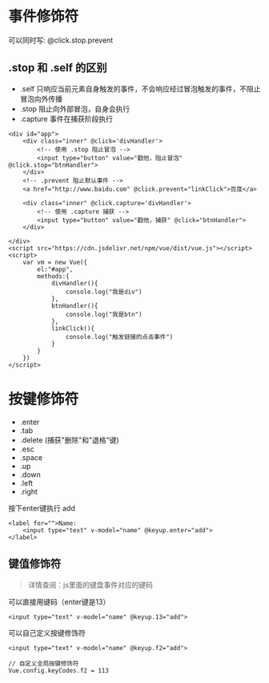 # 事件修饰符

可以同时写: @click.stop.prevent

##  .stop 和 .self 的区别

- .self 只响应当前元素自身触发的事件，不会响应经过冒泡触发的事件，不阻止冒泡向外传播
- .stop 阻止向外部冒泡，自身会执行
- .capture 事件在捕获阶段执行

```
<div id="app">
    <div class="inner" @click='divHandler'>
        <!-- 使用 .stop 阻止冒泡 -->
        <input type="button" value="戳他，阻止冒泡" @click.stop="btnHandler">
    </div>
    <!-- .prevent 阻止默认事件 -->
    <a href="http://www.baidu.com" @click.prevent="linkClick">百度</a>

    <div class="inner" @click.capture='divHandler'>
        <!-- 使用 .capture 捕获 -->
        <input type="button" value="戳他，捕获" @click="btnHandler">
    </div>

</div>
<script src="https://cdn.jsdelivr.net/npm/vue/dist/vue.js"></script>
<script>
    var vm = new Vue({
        el:"#app",
        methods:{
            divHandler(){
                console.log("我是div")
            },
            btnHandler(){
                console.log("我是btn")
            },
            linkClick(){
                console.log("触发链接的点击事件")
            }
        }
    })
</script>
```

# 按键修饰符
- .enter
- .tab
- .delete (捕获"删除"和"退格"键)
- .esc
- .space
- .up
- .down
- .left
- .right

按下enter键执行 add
```
<label for="">Name:
    <input type="text" v-model="name" @keyup.enter="add">
</label>
```

## 键值修饰符

> 详情查阅：js里面的键盘事件对应的键码

可以直接用键码（enter键是13）
```
<input type="text" v-model="name" @keyup.13="add">
```

可以自己定义按键修饰符
```
<input type="text" v-model="name" @keyup.f2="add">

// 自定义全局按键修饰符
Vue.config.keyCodes.f2 = 113
```
